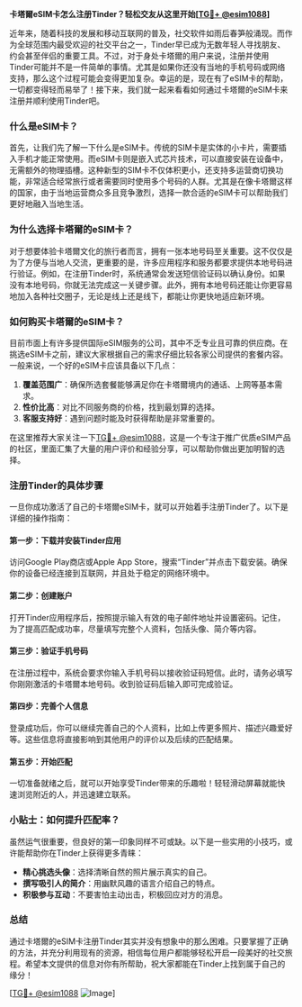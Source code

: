 **卡塔爾eSIM卡怎么注册Tinder？轻松交友从这里开始[[TG💪+ @esim1088](https://t.me/s/esim1088)]**

近年来，随着科技的发展和移动互联网的普及，社交软件如雨后春笋般涌现。而作为全球范围内最受欢迎的社交平台之一，Tinder早已成为无数年轻人寻找朋友、约会甚至伴侣的重要工具。不过，对于身处卡塔爾的用户来说，注册并使用Tinder可能并不是一件简单的事情。尤其是如果你还没有当地的手机号码或网络支持，那么这个过程可能会变得更加复杂。幸运的是，现在有了eSIM卡的帮助，一切都变得轻而易举了！接下来，我们就一起来看看如何通过卡塔爾的eSIM卡来注册并顺利使用Tinder吧。

### 什么是eSIM卡？

首先，让我们先了解一下什么是eSIM卡。传统的SIM卡是实体的小卡片，需要插入手机才能正常使用。而eSIM卡则是嵌入式芯片技术，可以直接安装在设备中，无需额外的物理插槽。这种新型的SIM卡不仅体积更小，还支持多运营商切换功能，非常适合经常旅行或者需要同时使用多个号码的人群。尤其是在像卡塔爾这样的国家，由于当地运营商众多且竞争激烈，选择一款合适的eSIM卡可以帮助我们更好地融入当地生活。

### 为什么选择卡塔爾的eSIM卡？

对于想要体验卡塔爾文化的旅行者而言，拥有一张本地号码至关重要。这不仅仅是为了方便与当地人交流，更重要的是，许多应用程序和服务都要求提供本地号码进行验证。例如，在注册Tinder时，系统通常会发送短信验证码以确认身份。如果没有本地号码，你就无法完成这一关键步骤。此外，拥有本地号码还能让你更容易地加入各种社交圈子，无论是线上还是线下，都能让你更快地适应新环境。

### 如何购买卡塔爾的eSIM卡？

目前市面上有许多提供国际eSIM服务的公司，其中不乏专业且可靠的供应商。在挑选eSIM卡之前，建议大家根据自己的需求仔细比较各家公司提供的套餐内容。一般来说，一个好的eSIM卡应该具备以下几点：

1. **覆盖范围广**：确保所选套餐能够满足你在卡塔爾境内的通话、上网等基本需求。
2. **性价比高**：对比不同服务商的价格，找到最划算的选择。
3. **客服支持好**：遇到问题时能及时获得帮助是非常重要的。

在这里推荐大家关注一下[TG💪+ @esim1088](https://t.me/s/esim1088)，这是一个专注于推广优质eSIM产品的社区，里面汇集了大量的用户评价和经验分享，可以帮助你做出更加明智的选择。

### 注册Tinder的具体步骤

一旦你成功激活了自己的卡塔爾eSIM卡，就可以开始着手注册Tinder了。以下是详细的操作指南：

#### 第一步：下载并安装Tinder应用
访问Google Play商店或Apple App Store，搜索“Tinder”并点击下载安装。确保你的设备已经连接到互联网，并且处于稳定的网络环境中。

#### 第二步：创建账户
打开Tinder应用程序后，按照提示输入有效的电子邮件地址并设置密码。记住，为了提高匹配成功率，尽量填写完整个人资料，包括头像、简介等内容。

#### 第三步：验证手机号码
在注册过程中，系统会要求你输入手机号码以接收验证码短信。此时，请务必填写你刚刚激活的卡塔爾本地号码。收到验证码后输入即可完成验证。

#### 第四步：完善个人信息
登录成功后，你可以继续完善自己的个人资料，比如上传更多照片、描述兴趣爱好等。这些信息将直接影响到其他用户的评价以及后续的匹配结果。

#### 第五步：开始匹配
一切准备就绪之后，就可以开始享受Tinder带来的乐趣啦！轻轻滑动屏幕就能快速浏览附近的人，并迅速建立联系。

### 小贴士：如何提升匹配率？

虽然运气很重要，但良好的第一印象同样不可或缺。以下是一些实用的小技巧，或许能帮助你在Tinder上获得更多青睐：

- **精心挑选头像**：选择清晰自然的照片展示真实的自己。
- **撰写吸引人的简介**：用幽默风趣的语言介绍自己的特点。
- **积极参与互动**：不要害怕主动出击，积极回应对方的消息。

### 总结

通过卡塔爾的eSIM卡注册Tinder其实并没有想象中的那么困难。只要掌握了正确的方法，并充分利用现有的资源，相信每位用户都能够轻松开启一段美好的社交旅程。希望本文提供的信息对你有所帮助，祝大家都能在Tinder上找到属于自己的缘分！

[[TG💪+ @esim1088](https://t.me/s/esim1088) ![Image](https://i.postimg.cc/4NQfJmqS/Snipaste-2025-05-13-00-14-12.png)]